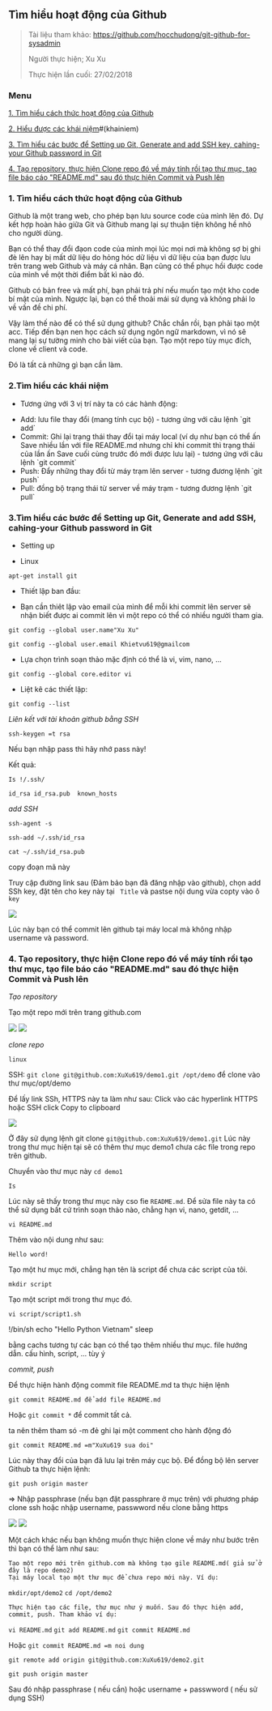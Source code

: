 ## Tìm hiểu hoạt động của Github
> Tài liệu tham khảo: https://github.com/hocchudong/git-github-for-sysadmin
>
> Người thực hiện; Xu Xu
>
> Thực hiện lần cuối: 27/02/2018

### Menu
[1. Tìm hiểu cách thức hoạt động của Github](#timhieu)

[2. Hiểu được các khái niệm]()#(khainiem)
 
[3. Tìm hiểu các bước để Setting up Git, Generate and add SSH key, cahing-your Github password in Git](#SettingupGit)	

[4. Tạo repository, thực hiện Clone repo đó về máy tính rồi tạo thư mục, tạo file báo cáo "README.md" sau đó thực hiện Commit và Push lên ](#repository)



<a name= "Khainiem"></a>

### 1. Tìm hiểu cách thức hoạt động của Github 

Github là một trang web, cho phép bạn lưu source code của mình lên đó. Dự kết hợp hoàn hảo giữa Git và Github mang lại sự thuận tiện không hề nhỏ cho người dùng.

Bạn có thể thay đổi đạon code của mình mọi lúc mọi nơi mà không sợ bị ghi đè lên hay bị mất dữ liệu do hỏng hóc dữ liệu vì dữ liệu của bạn được lưu trên trang web Github và máy cá nhân. Bạn cũng có thể phục hồi được code của mình về một thời điểm bất kì nào đó.

Github có bản free và mất phí, bạn phải trả phí nếu muốn tạo một kho code bí mật của mình. Ngược lại, bạn có thể thoải mái sử dụng và không phải lo về vấn đề chi phí.

Vậy làm thế nào để có thể sử dụng github? Chắc chắn rồi, bạn phải tạo một acc. Tiếp đến bạn nen học cách sử dụng ngôn ngữ markdown, vì nó sẽ mang lại sự tường minh cho bài viết của bạn. Tạo một repo tùy mục đích, clone về client và code.

Đó là tất cả những gì bạn cần làm.

<a name="Cackhainiem"></a>

### 2.Tìm hiểu các khái niệm 

- Tương ứng với 3 vị trí này ta có các hành động:
<ul>

<li>Add: lưu file thay đổi (mang tính cục bộ) - tương ứng với câu lệnh `git add`</li> 

<li>Commit: Ghi lại trạng thái thay đổi tại máy local (ví dụ như bạn có thể ấn Save nhiều lần với file README.md nhưng chỉ khi commit thì trạng thái của lần ấn Save cuối cùng trước đó mới được lưu lại) - tương ứng với câu lệnh `git commit`</li>

<li>Push: Đẩy những thay đổi từ máy trạm lên server - tương đương lệnh `git push`</li>

<li>Pull: đồng bộ trạng thái từ server về máy trạm - tương đương lệnh `git pull`</li> 
</ul>

### 3.Tìm hiểu các bước để Setting up Git, Generate and add SSH, cahing-your Github password in Git

- Setting up
<ul>
<li> Linux</li>
</ul> 

`apt-get install git`

- Thiết lập ban đầu:
<ul>

<li> Bạn cần thiêt lập vào email của mình để mỗi khi commit lên server sẽ nhận biết được ai commit lên vì một repo có thể có nhiều người tham gia.</li> 
</ul> 

`git config --global user.name"Xu Xu"` 

`git config --global user.email Khietvu619@gmailcom` 


- Lựa chọn trình soạn thảo mặc định có thể là vi, vim, nano, ...
  

`git config --global core.editor vi` 


- Liệt kê các thiết lập:
 

`git config --list`

*Liên kết với tài khoản github bằng SSH*

`ssh-keygen =t rsa`

Nếu bạn nhập pass thì hãy nhớ pass này!

Kết quả: 

`Is !/.ssh/`

`id_rsa	id_rsa.pub	known_hosts`

*add SSH* 

    ssh-agent -s

    ssh-add ~/.ssh/id_rsa

    cat ~/.ssh/id_rsa.pub

copy đoạn mã này 

Truy cập đường link sau (Đảm bảo bạn đã đăng nhập vào github), chọn add SSh key, đặt tên cho key này tại ` Title` và pastse nội dung vừa copty vào ô `key`

<img src="https://imgur.com/a/cCxPI">

Lúc này bạn có thể commit lên github tại máy local mà không nhập username và password.

### 4. Tạo repository, thực hiện Clone repo đó về máy tính rồi tạo thư mục, tạo file báo cáo "README.md" sau đó thực hiện Commit và Push lên

*Tạo repository*

Tạo một repo mới trên trang github.com

<img src="https://imgur.com/a/LzA1Z">
<img src="https://camo.githubusercontent.com/33ade8c1712f9e55e9f9a91ee454b365204fb68c/687474703a2f2f692e696d6775722e636f6d2f4d4a5a6a594d6d2e706e67">


*clone repo*

`linux`

SSH: `git clone git@github.com:XuXu619/demo1.git /opt/demo` để clone vào thư mục/opt/demo

Để lấy link SSh, HTTPS này ta làm như sau: Click vào các hyperlink HTTPS hoặc SSH click Copy to clipboard

<img src="https://imgur.com/a/00Thb">

Ở đây sử dụng lệnh git clone `git@github.com:XuXu619/demo1.git`
Lúc này trong thư mục hiện tại sẽ có thêm thư mục demo1 chưa các file trong repo trên github.

Chuyển vào thư mục này 
`cd demo1`

`Is`

Lúc này sẽ thấy trong thư mục này cso fie `README.md`. Để sửa file này ta có thể sử dụng bất cứ trình soạn thảo nào, chẳng hạn vi, nano, getdit, ...

`vi README.md`

Thêm vào nội dung như sau:

`Hello word!`

Tạo một hư mục mới, chẳng hạn tên là script để chưa các script của tôi.

`mkdir script`

Tạo một script mới trong thư mục đó.

`vi script/script1.sh`

!/bin/sh
echo "Hello Python Vietnam"
sleep

bằng cachs tương tự các bạn có thể tạo thêm nhiều thư mục. file hướng dẫn. cấu hình, script, ... tùy ý

*commit, push*

Để thực hiện hành động commit file README.md ta thực hiện lệnh

`git commit README.md để add file README.md`

Hoặc `git commit *` để commit tất cả.

ta nên thêm tham só -m đẻ ghi lại một comment cho hành động đó

`git commit README.md =m"XuXu619 sua doi"`

Lúc này thay đổi của bạn đã lưu lại trên máy cục bộ. Để đồng bộ lên server Github ta thực hiện lệnh:

`git push origin master`

=> Nhập passphrase (nếu bạn đặt passphrare ở mục trên) với phương pháp clone ssh hoặc nhập username, passwword nếu clone bằng https

<img src="https://imgur.com/a/00Thb">

<img src="https://imgur.com/a/a5v7o">

Một cách khác nếu bạn không muốn thực hiện clone về máy như bước trên thì bạn có thể làm như sau:

	Tạo một repo mới trên github.com mà không tạo gile README.md( giả sử ở đây là repo demo2)
	Tại máy local tạo một thư mục để chưa repo mới này. Ví dụ:

`mkdir/opt/demo2`
`cd /opt/demo2`

	Thực hiện tạo các file, thư mục như ý muốn. Sau đó thực hiện add, commit, push. Tham khảo ví dụ: 

`vi README.md`
`git add README.md`
`git commit README.md`

Hoặc `git commit README.md =m noi dung` 

`git remote add origin git@github.com:XuXu619/demo2.git`

`git push origin master`

Sau đó nhập passphrase ( nếu cần) hoặc username + passwword ( nếu sử dụng SSH)

